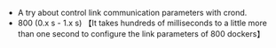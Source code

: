 * A try about control link communication parameters with crond. 
* 800 (0.x s - 1.x s) 【It takes hundreds of milliseconds to a little more than one second to configure the link parameters of 800 dockers】
